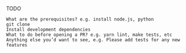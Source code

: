 TODO

    What are the prerequisites? e.g. install node.js, python
    git clone
    Install development dependencies
    What to do before opening a PR? e.g. yarn lint, make tests, etc
    Anything else you’d want to see, e.g. Please add tests for any new features